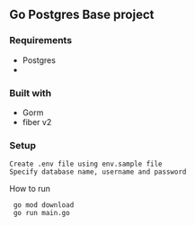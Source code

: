 ## Go Postgres Base project

### Requirements
- Postgres
- 

### Built with
- Gorm
- fiber v2

### Setup 
```
Create .env file using env.sample file
Specify database name, username and password
```

How to run
```
 go mod download
 go run main.go
```
